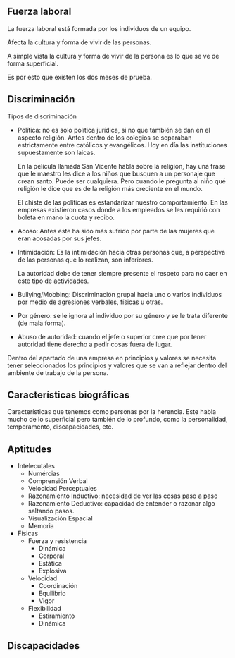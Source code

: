 ## Fuerza laboral
La fuerza laboral está formada por los individuos de un equipo.

Afecta la cultura y forma de vivir de las personas.

A simple vista la cultura y forma de vivir de la persona es lo que se ve de forma superficial.

Es por esto que existen los dos meses de prueba.

## Discriminación
Tipos de discriminación
- Política: no es solo política jurídica, si no que también se dan en el aspecto religión. Antes dentro de los colegios se separaban estrictamente entre católicos y evangélicos. Hoy en día las instituciones supuestamente son laicas.
  
  En la película llamada San Vicente habla sobre la religión, hay una frase que le maestro les dice a los niños que busquen a un personaje que crean santo. Puede ser cualquiera. Pero cuando le pregunta al niño qué religión le dice que es de la religión más creciente en el mundo.
  
  El chiste de las políticas es estandarizar nuestro comportamiento. En las empresas existieron casos donde a los empleados se les requirió con boleta en mano la cuota y recibo.
- Acoso: Antes este ha sido más sufrido por parte de las mujeres que eran acosadas por sus jefes.
- Intimidación: Es la intimidación hacia otras personas que, a perspectiva de las personas que lo realizan, son inferiores.
  
  La autoridad debe de tener siempre presente el respeto para no caer en este tipo de actividades.
- Bullying/Mobbing: Discriminación grupal hacia uno o varios individuos por medio de agresiones verbales, físicas u otras.
- Por género: se le ignora al individuo por su género y se le trata diferente (de mala forma).
- Abuso de autoridad:  cuando el jefe o superior cree que por tener autoridad tiene derecho a pedir cosas fuera de lugar.

Dentro del apartado de una empresa en principios y valores se necesita tener seleccionados los principios y valores que se van a reflejar dentro del ambiente de trabajo de la persona.

## Características biográficas
Características que tenemos como personas por la herencia. Este habla mucho de lo superficial pero también de lo profundo, como la personalidad, temperamento, discapacidades, etc.

## Aptitudes
- Intelecutales
	- Numércias
	- Comprensión Verbal
	- Velocidad Perceptuales
	- Razonamiento Inductivo: necesidad de ver las cosas paso a paso
	- Razonamiento Deductivo: capacidad de entender o razonar algo saltando pasos.
	- Visualización Espacial
	- Memoria
- Físicas
	- Fuerza y resistencia
		- Dinámica
		- Corporal
		- Estática
		- Explosiva
	- Velocidad
		- Coordinación
		- Equilibrio
		- Vigor
	- Flexibilidad
		- Estiramiento
		- Dinámica
## Discapacidades 
